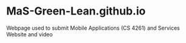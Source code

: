 # MaS-Green-Lean.github.io
Webpage used to submit Mobile Applications (CS 4261) and Services Website and video 
